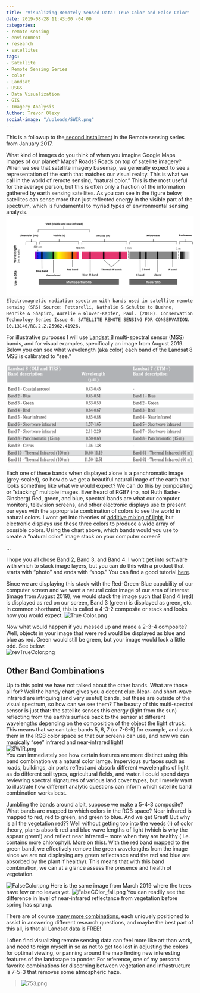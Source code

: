 ```yaml
---
title: 'Visualizing Remotely Sensed Data: True Color and False Color'
date: 2019-08-28 11:43:00 -04:00
categories:
- remote sensing
- environment
- research
- satellites
tags:
- Satellite
- Remote Sensing Series
- color
- Landsat
- USGS
- Data Visualization
- GIS
- Imagery Analysis
Author: Trevor Olexy
social-image: "/uploads/SWIR.png"
---
```


This is a followup to the[ second installment](https://dai-global-digital.com/part-2-la-la-landsat-making-use-of-landsat-imagery.html) in the Remote sensing series from January 2017.

What kind of images do you think of when you imagine Google Maps images of our planet? Maps? Roads? Roads on top of satellite imagery? When we see that satellite imagery basemap, we generally expect to see a representation of the earth that matches our visual reality. This is what we call in the world of remote sensing, “natural color.” This is the most useful for the average person, but this is often only a fraction of the information gathered by earth sensing satellites. As you can see in the figure below, satellites can sense more than just reflected energy in the visible part of the spectrum, which is fundamental to myriad types of environmental sensing analysis.
![spectral graph-5eb8d4.png](/uploads/spectral%20graph-5eb8d4.png)
`Electromagnetic radiation spectrum with bands used in satellite remote sensing (SRS) Source: Pettorelli, Nathalie & Schulte to Buehne, Henrike & Shapiro, Aurelie & Glover-Kapfer, Paul. (2018). Conservation Technology Series Issue 4: SATELLITE REMOTE SENSING FOR CONSERVATION. 10.13140/RG.2.2.25962.41926.`

For illustrative purposes I will use [Landsat 8](https://landsat.gsfc.nasa.gov/landsat-8/landsat-8-bands/) multi-spectral sensor (MSS) bands, and for visual  examples, specifically an image from August 2019. Below you can see what wavelength (aka color) each band of the Landsat 8 MSS is calibrated to “see.”

![LS8 bands.png](/uploads/LS8%20bands.png)

Each one of these bands when displayed alone is a panchromatic image (grey-scaled), so how do we get a beautiful natural image of the earth that looks something like what we would expect? We can do this by compositing or “stacking” multiple images. Ever heard of RGB? (no, not Ruth Bader-Ginsberg)  Red, green, and blue, spectral bands are what our computer monitors, television screens, and other electronic displays use to present our eyes with the appropriate combination of colors to see the world in natural colors. I wont get into theories of  [additive mixing of light](https://en.wikipedia.org/wiki/Primary_color#Additive_mixing_of_light), but electronic displays use these three colors to produce a wide array of possible colors. Using the chart above, which bands would you use to create a “natural color” image stack on your computer screen?

...


I hope you all chose Band 2, Band 3, and Band 4. I won’t get into software with which to stack image layers, but you can do this with a product that starts with “photo” and ends with “shop.” You can find a good tutorial [here](http://www.shadedrelief.com/landsat8/landsat8naturalc.html).

Since we are displaying this stack with the Red-Green-Blue capability of our computer screen and we want a natural color image of our area of interest (image from August 2019), we would stack the image such that Band 4 (red) is displayed as red on our screen, Band 3 (green) is displayed as green, etc.  In common shorthand, this is called a 4-3-2 composite or stack and looks how you would expect.
![True Color.png](/uploads/True%20Color.png)

Now what would happen if you messed up and made a 2-3-4 composite? Well, objects in your image that were red would be displayed as blue and blue as red. Green would still be green, but your image would look a little odd. See below. \
![revTrueColor.png](/uploads/revTrueColor.png)

## Other Band Combinations

Up to this point we have not talked about the other bands. What are those all for? Well the handy chart gives you a decent clue. Near- and short-wave infrared are intriguing (and very useful) bands, but these are outside of the visual spectrum, so how can we see them? The beauty of this multi-spectral sensor is just that: the satellite senses this energy (light from the sun) reflecting from the earth’s surface back to the sensor at different wavelengths depending on the composition of the object the light struck. This means that we can take bands 5, 6, 7 (or 7-6-5) for example, and stack them in the RGB color space so that our screens can use, and now we can magically “see” infrared and near-infrared light!\
![SWIR.png](/uploads/SWIR.png)\
You can immediately see how certain features are more distinct using this band combination vs a natural color iamge. Impervious surfaces such as roads, buildings, air ports reflect and absorb different wavelengths of light as do different soil types, agricultural fields, and water. I could spend days reviewing spectral signatures of various land cover types, but I merely want to illustrate how different analytic questions can inform which satellite band combination works best.

Jumbling the bands around a bit, suppose we make a 5-4-3 composite? What bands are mapped to which colors in the RGB space? Near infrared is mapped to red, red to green, and green to blue. And we get   Great! But why is all the vegetation red?? Well without getting too into the weeds (!) of color theory, plants absorb red and blue wave lengths of light (which is why the appear green!) and reflect near infrared – more when they are healthy ( i.e. contains more chlorophyll. [More ](https://science.nasa.gov/ems/08_nearinfraredwaves)on this). With the red band mapped to the green band, we effectively remove the green wavelengths from the image since we are not displaying any green reflectance and the red and blue are absorbed by the plant if healthy). This means that with this band combination, we can at a glance assess the presence and health of vegetation.

![FalseColor.png](/uploads/FalseColor.png)
Here is the same image from March 2019 where the trees have few or no leaves yet.
![FalseCOlor_fall.png](/uploads/FalseCOlor_fall.png)
You can readily see the difference in level of near-infrared reflectance from vegetation before spring has sprung.

There are of course [many more combinations](https://www.harrisgeospatial.com/Support/Self-Help-Tools/Help-Articles/Help-Articles-Detail/ArtMID/10220/ArticleID/15691/The-Many-Band-Combinations-of-Landsat-8), each uniquely positioned to assist in answering different research questions, and maybe the best part of this all, is that all Landsat data is FREE!

I often find visualizing remote sensing data can feel more like art than work, and need to reign myself in so as not to get too lost in adjusting the colors for optimal viewing, or panning around the map finding new interesting features of the landscape to ponder. For reference, one of my personal favorite combinations for discerning between vegetation and infrastructure is 7-5-3 that removes some atmospheric haze.

> ![753.png](/uploads/753.png)